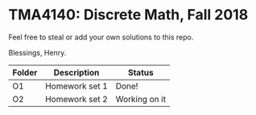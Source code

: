 # TMA4140: Discrete Math, Fall 2018

Feel free to steal or add your own solutions to this repo.

Blessings,
Henry.

| Folder |  Description   |    Status     |
| ------ | -------------- | ------------- |
| O1     | Homework set 1 | Done!         |
| O2     | Homework set 2 | Working on it |
